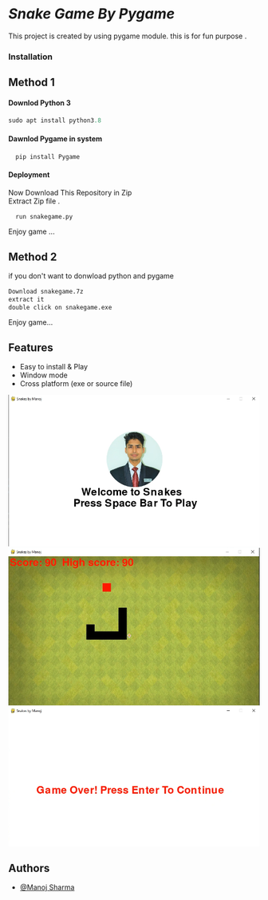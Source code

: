 
# _Snake Game By Pygame_ 

This project is created by using pygame module. 
this is for fun purpose .


### Installation


## Method 1 
#### Downlod Python 3   
```python
sudo apt install python3.8
```
#### Dawnlod Pygame in system
```python
  pip install Pygame
```

    
#### Deployment

Now Download This Repository in Zip  
Extract Zip file .

```bash
  run snakegame.py
```
Enjoy game ...

## Method 2
if you don't want to donwload python and pygame
```
Download snakegame.7z 
extract it
double click on snakegame.exe
 ```
 Enjoy game... 
## Features

- Easy to install & Play
- Window mode
- Cross platform (exe or source file)


![Welcome Window](https://github.com/ErManoj-Sharma/snakegame_by_pygame/blob/master/3.PNG)
![Gamimg Window ](https://github.com/ErManoj-Sharma/snakegame_by_pygame/blob/master/1.PNG)
![Game Over Window](https://github.com/ErManoj-Sharma/snakegame_by_pygame/blob/master/2.PNG)

## Authors

- [@Manoj Sharma](https://github.com/ErManoj-Sharma)

